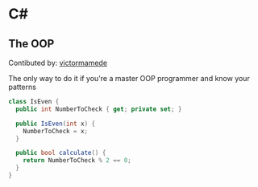 # C#

## The OOP
Contibuted by: [victormamede](https://github.com/victormamede)

The only way to do it if you're a master OOP programmer and know your patterns

```c#
class IsEven {
  public int NumberToCheck { get; private set; }

  public IsEven(int x) {
    NumberToCheck = x;
  }

  public bool calculate() {
    return NumberToCheck % 2 == 0;
  }
}
```

